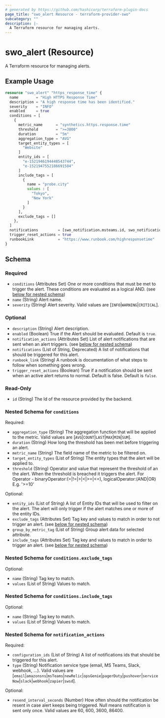 ```yaml
---
# generated by https://github.com/hashicorp/terraform-plugin-docs
page_title: "swo_alert Resource - terraform-provider-swo"
subcategory: ""
description: |-
  A Terraform resource for managing alerts.
---
```


# swo_alert (Resource)

A Terraform resource for managing alerts.

## Example Usage

```terraform
resource "swo_alert" "https_response_time" {
  name        = "High HTTPS Response Time"
  description = "A high response time has been identified."
  severity    = "INFO"
  enabled     = true
  conditions = [
    {
      metric_name      = "synthetics.https.response.time"
      threshold        = ">=3000"
      duration         = "5m"
      aggregation_type = "AVG"
      target_entity_types = [
        "Website"
      ]
      entity_ids = [
        "e-1521946194448543744",
        "e-1521947552186691584"
      ]
      include_tags = [
        {
          name = "probe.city"
          values : [
            "Tokyo",
            "New York"
          ]
        }
      ],
      exclude_tags = []
    },
  ]
  notifications         = [swo_notification.msteams.id, swo_notification.opsgenie.id]
  trigger_reset_actions = true
  runbookLink           = "https://www.runbook.com/highresponsetime"
}
```

<!-- schema generated by tfplugindocs -->
## Schema

### Required

- `conditions` (Attributes Set) One or more conditions that must be met to trigger the alert. These conditions are evaluated as a logical AND. (see [below for nested schema](#nestedatt--conditions))
- `name` (String) Alert name.
- `severity` (String) Alert severity. Valid values are [`INFO`|`WARNING`|`CRITICAL`].

### Optional

- `description` (String) Alert description.
- `enabled` (Boolean) True if the Alert should be evaluated. Default is `true`.
- `notification_actions` (Attributes Set) List of alert notifications that are sent when an alert triggers. (see [below for nested schema](#nestedatt--notification_actions))
- `notifications` (List of String, Deprecated) A list of notifications that should be triggered for this alert.
- `runbook_link` (String) A runbook is documentation of what steps to follow when something goes wrong.
- `trigger_reset_actions` (Boolean) True if a notification should be sent when an active alert returns to normal. Default is false. Default is `false`.

### Read-Only

- `id` (String) The Id of the resource provided by the backend.

<a id="nestedatt--conditions"></a>
### Nested Schema for `conditions`

Required:

- `aggregation_type` (String) The aggregation function that will be applied to the metric. Valid values are [`AVG`|`COUNT`|`LAST`|`MAX`|`MIN`|`SUM`].
- `duration` (String) How long the threshold has been met before triggering an alert.
- `metric_name` (String) The field name of the metric to be filtered on.
- `target_entity_types` (List of String) The entity types that the alert will be applied to.
- `threshold` (String) Operator and value that represent the threshold of an the alert. When the threshold is breached it triggers the alert. For Operator - binaryOperator:(=|!=|>|<|>=|<=), logicalOperator:(AND|OR) E.g. '>=10'

Optional:

- `entity_ids` (List of String) A list of Entity IDs that will be used to filter on the alert. The alert will only trigger if the alert matches one or more of the entity IDs.
- `exclude_tags` (Attributes Set) Tag key and values to match in order to not trigger an alert. (see [below for nested schema](#nestedatt--conditions--exclude_tags))
- `group_by_metric_tag` (List of String) Group alert data for selected attribute.
- `include_tags` (Attributes Set) Tag key and values to match in order to trigger an alert. (see [below for nested schema](#nestedatt--conditions--include_tags))

<a id="nestedatt--conditions--exclude_tags"></a>
### Nested Schema for `conditions.exclude_tags`

Optional:

- `name` (String) Tag key to match.
- `values` (List of String) Values to match.


<a id="nestedatt--conditions--include_tags"></a>
### Nested Schema for `conditions.include_tags`

Optional:

- `name` (String) Tag key to match.
- `values` (List of String) Values to match.



<a id="nestedatt--notification_actions"></a>
### Nested Schema for `notification_actions`

Required:

- `configuration_ids` (List of String) A list of notifications ids that should be triggered for this alert.
- `type` (String) Notification service type (email, MS Teams, Slack, webhook, ...). Valid values are [`email`|`amazonsns`|`msTeams`|`newRelic`|`opsGenie`|`pagerDuty`|`pushover`|`serviceNow`|`slack`|`webhook`|`zapier`|`swsd`].

Optional:

- `resend_interval_seconds` (Number) How often should the notification be resent in case alert keeps being triggered. Null means notification is sent only once. Valid values are 60, 600, 3600, 86400.
